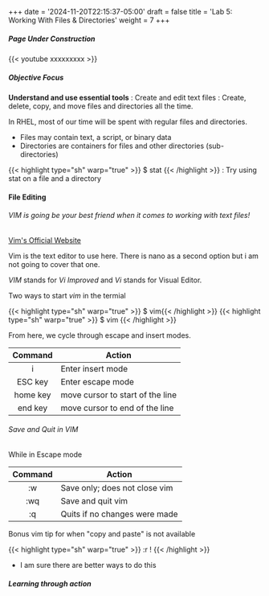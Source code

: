 +++
date = '2024-11-20T22:15:37-05:00'
draft = false
title = 'Lab 5: Working With Files & Directories'
weight = 7
+++





##### Page Under Construction

{{< youtube xxxxxxxxx >}}

##### Objective Focus
**Understand and use essential tools**
: Create and edit text files
: Create, delete, copy, and move files and directories all the time.

In RHEL, most of our time will be spent with regular files and directories. 
- Files may contain text, a script, or binary data
- Directories are containers for files and other directories (sub-directories)

{{< highlight type="sh" warp="true" >}} $ stat <file or dir>{{< /highlight >}}
:	Try using stat on a file and a directory

#### File Editing 

###### VIM is going be your best friend when it comes to working with text files!

[Vim's Official Website](https://www.vim.org/)

Vim is the text editor to use here. There is nano as a second option but i am not going to cover that one. 

*VIM* stands for *Vi Improved* and *Vi* stands for Visual Editor. 

Two ways to start *vim* in the termial

{{< highlight type="sh" warp="true" >}} $ vim{{< /highlight >}}
{{< highlight type="sh" warp="true" >}} $ vim <file> {{< /highlight >}}

From here, we cycle through escape and insert modes. 

|Command| Action |
:--------:|---------
i|Enter insert mode|
ESC key | Enter escape mode|
home key | move cursor to start of the line|
end key | move cursor to end of the line|

###### Save and Quit in VIM

While in Escape mode

|Command|Action|
:------:|-------
:w| Save only; does not close vim|
:wq|Save and quit vim|
:q|Quits if no changes were made|

Bonus vim tip for when "copy and paste" is not available

{{< highlight type="sh" warp="true" >}} :r !<command>  {{< /highlight >}}
- I am sure there are better ways to do this


##### Learning through action





